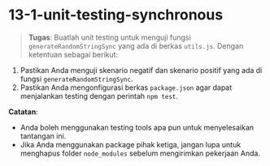 # 13-1-unit-testing-synchronous
> **Tugas**: Buatlah unit testing untuk menguji fungsi `generateRandomStringSync` yang ada di berkas `utils.js`.
Dengan ketentuan sebagai berikut:
1. Pastikan Anda menguji skenario negatif dan skenario positif yang ada di fungsi `generateRandomStringSync`.
2. Pastikan Anda mengonfigurasi berkas `package.json` agar dapat menjalankan testing dengan perintah `npm test`.

**Catatan**:
- Anda boleh menggunakan testing tools apa pun untuk menyelesaikan tantangan ini.
- Jika Anda menggunakan package pihak ketiga, jangan lupa untuk menghapus folder `node_modules` sebelum mengirimkan pekerjaan Anda.
